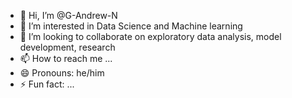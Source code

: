 - 👋 Hi, I’m @G-Andrew-N
- 👀 I’m interested in Data Science and Machine learning
- 💞️ I’m looking to collaborate on  exploratory data analysis, model development, research
- 📫 How to reach me ...
- 😄 Pronouns: he/him
- ⚡ Fun fact: ...

<!---
G-Andrew-N/G-Andrew-N is a ✨ special ✨ repository because its `README.md` (this file) appears on your GitHub profile.
You can click the Preview link to take a look at your changes.
--->
